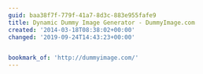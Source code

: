 ```yaml
---
guid: baa38f7f-779f-41a7-8d3c-883e955fafe9
title: Dynamic Dummy Image Generator - DummyImage.com
created: '2014-03-18T08:38:02+00:00'
changed: '2019-09-24T14:43:23+00:00'


bookmark_of: 'http://dummyimage.com/'
---
```




